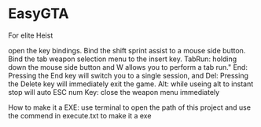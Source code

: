 # EasyGTA
For elite Heist

open the key bindings. Bind the shift sprint assist to a mouse side button. Bind the tab weapon selection menu to the insert key.
TabRun: holding down the mouse side button and W allows you to perform a tab run."
End: Pressing the End key will switch you to a single session, and
Del: Pressing the Delete key will immediately exit the game.
Alt: while useing alt to instant stop will auto ESC
num Key: close the weapon menu immediately

How to make it a EXE:
use terminal to open the path of this project and use the commend in execute.txt to make it a exe
